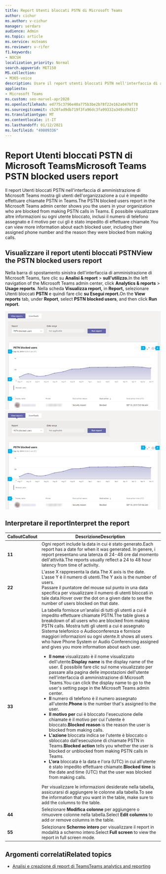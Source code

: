 ```yaml
---
title: Report Utenti bloccati PSTN di Microsoft Teams
author: cichur
ms.author: v-cichur
manager: serdars
audience: Admin
ms.topic: article
ms.service: msteams
ms.reviewer: v-rifer
f1.keywords:
- NOCSH
localization_priority: Normal
search.appverid: MET150
MS.collection:
- M365-voice
description: Usare il report utenti bloccati PSTN nell'interfaccia di amministrazione di Microsoft Teams per ottenere una panoramica degli utenti di Teams dell'organizzazione a cui è impedito effettuare chiamate.
appliesto:
- Microsoft Teams
ms.custom: seo-marvel-apr2020
ms.openlocfilehash: ed775c3796e40a775b3be2b78f22e162a047bf78
ms.sourcegitcommit: c528fad9db719f3fa96dc3fa99332a349cd9d317
ms.translationtype: MT
ms.contentlocale: it-IT
ms.lasthandoff: 01/12/2021
ms.locfileid: "49809336"
---
```

# <a name="microsoft-teams-pstn-blocked-users-report"></a><span data-ttu-id="eb2af-103">Report Utenti bloccati PSTN di Microsoft Teams</span><span class="sxs-lookup"><span data-stu-id="eb2af-103">Microsoft Teams PSTN blocked users report</span></span>

<span data-ttu-id="eb2af-104">Il report Utenti bloccati PSTN nell'interfaccia di amministrazione di Microsoft Teams mostra gli utenti dell'organizzazione a cui è impedito effettuare chiamate PSTN in Teams.</span><span class="sxs-lookup"><span data-stu-id="eb2af-104">The PSTN blocked users report in the Microsoft Teams admin center shows you the users in your organization who are blocked from making PSTN calls in Teams.</span></span> <span data-ttu-id="eb2af-105">È possibile visualizzare altre informazioni su ogni utente bloccato, inclusi il numero di telefono assegnato e il motivo per cui gli è stato impedito di effettuare chiamate.</span><span class="sxs-lookup"><span data-stu-id="eb2af-105">You can view more information about each blocked user, including their assigned phone number and the reason they were blocked from making calls.</span></span>

## <a name="view-the-pstn-blocked-users-report"></a><span data-ttu-id="eb2af-106">Visualizzare il report utenti bloccati PSTN</span><span class="sxs-lookup"><span data-stu-id="eb2af-106">View the PSTN blocked users report</span></span>

<span data-ttu-id="eb2af-107">Nella barra di spostamento sinistra dell'interfaccia di amministrazione di Microsoft Teams, fare clic su **Analisi & report**  >  **sull'utilizzo.**</span><span class="sxs-lookup"><span data-stu-id="eb2af-107">In the left navigation of the Microsoft Teams admin center, click **Analytics & reports** > **Usage reports**.</span></span> <span data-ttu-id="eb2af-108">Nella scheda **Visualizza report,** in **Report,** selezionare Utenti bloccati **PSTN** e quindi fare clic **su Esegui report.**</span><span class="sxs-lookup"><span data-stu-id="eb2af-108">On the **View reports** tab, under **Report**, select **PSTN blocked users**, and then click **Run report**.</span></span>

<span data-ttu-id="eb2af-109">![Screenshot del report Utenti bloccati PSTN nell'interfaccia di amministrazione](../media/teams-reports-pstn-blocked-users-with-callouts.png "Screenshot del report Utenti bloccati PSTN nell'interfaccia di amministrazione di Microsoft Teams con callout numerati")</span><span class="sxs-lookup"><span data-stu-id="eb2af-109">![Screenshot of the PSTN blocked users report report in the admin center](../media/teams-reports-pstn-blocked-users-with-callouts.png "Screenshot of the PSTN blocked users report in the Microsoft Teams admin center with numbered callouts")</span></span>

## <a name="interpret-the-report"></a><span data-ttu-id="eb2af-110">Interpretare il report</span><span class="sxs-lookup"><span data-stu-id="eb2af-110">Interpret the report</span></span>

|<span data-ttu-id="eb2af-111">Callout</span><span class="sxs-lookup"><span data-stu-id="eb2af-111">Callout</span></span> |<span data-ttu-id="eb2af-112">Descrizione</span><span class="sxs-lookup"><span data-stu-id="eb2af-112">Description</span></span>  |
|--------|-------------|
|<span data-ttu-id="eb2af-113">**1**</span><span class="sxs-lookup"><span data-stu-id="eb2af-113">**1**</span></span>   |<span data-ttu-id="eb2af-114">Ogni report include la data in cui è stato generato.</span><span class="sxs-lookup"><span data-stu-id="eb2af-114">Each report has a date for when it was generated.</span></span> <span data-ttu-id="eb2af-115">In genere, i report presentano una latenza di 24-48 ore dal momento dell'attività.</span><span class="sxs-lookup"><span data-stu-id="eb2af-115">The reports usually reflect a 24 to 48 hour latency from time of activity.</span></span> |
|<span data-ttu-id="eb2af-116">**2**</span><span class="sxs-lookup"><span data-stu-id="eb2af-116">**2**</span></span>   |<span data-ttu-id="eb2af-117">L'asse X rappresenta la data.</span><span class="sxs-lookup"><span data-stu-id="eb2af-117">The X axis is the date.</span></span> <span data-ttu-id="eb2af-118">L'asse Y è il numero di utenti.</span><span class="sxs-lookup"><span data-stu-id="eb2af-118">The Y axis is the number of users.</span></span> <br><span data-ttu-id="eb2af-119">Passare il puntatore del mouse sul punto in una data specifica per visualizzare il numero di utenti bloccati in tale data.</span><span class="sxs-lookup"><span data-stu-id="eb2af-119">Hover over the dot on a given date to see the number of users blocked on that date.</span></span> |
|<span data-ttu-id="eb2af-120">**3**</span><span class="sxs-lookup"><span data-stu-id="eb2af-120">**3**</span></span>   |<span data-ttu-id="eb2af-121">La tabella fornisce un'analisi di tutti gli utenti a cui è impedito effettuare chiamate PSTN.</span><span class="sxs-lookup"><span data-stu-id="eb2af-121">The table gives a breakdown of all users who are blocked from making PSTN calls.</span></span>  <span data-ttu-id="eb2af-122">Mostra tutti gli utenti a cui è assegnato Sistema telefonico o Audioconferenza e fornisce maggiori informazioni su ogni utente.</span><span class="sxs-lookup"><span data-stu-id="eb2af-122">It shows all users who have Phone System or Audio Conferencing assigned and gives you more information about each user.</span></span> <ul><li><span data-ttu-id="eb2af-123">**Il nome** visualizzato è il nome visualizzato dell'utente.</span><span class="sxs-lookup"><span data-stu-id="eb2af-123">**Display name** is the display name of the user.</span></span> <span data-ttu-id="eb2af-124">È possibile fare clic sul nome visualizzato per passare alla pagina delle impostazioni dell'utente nell'interfaccia di amministrazione di Microsoft Teams.</span><span class="sxs-lookup"><span data-stu-id="eb2af-124">You can click the display name to go to the user's setting page in the Microsoft Teams admin center.</span></span> </li> <li><span data-ttu-id="eb2af-125">**Il** numero di telefono è il numero assegnato all'utente.</span><span class="sxs-lookup"><span data-stu-id="eb2af-125">**Phone** is the number that's assigned to the user.</span></span></li> <li><span data-ttu-id="eb2af-126">**Il motivo per** cui è bloccato l'esecuzione delle chiamate è il motivo per cui l'utente è bloccato.</span><span class="sxs-lookup"><span data-stu-id="eb2af-126">**Blocked reason** is the reason the user is blocked from making calls.</span></span></li><li><span data-ttu-id="eb2af-127">**L'azione**  bloccata indica se l'utente è bloccato o sbloccato dall'esecuzione di chiamate PSTN in Teams.</span><span class="sxs-lookup"><span data-stu-id="eb2af-127">**Blocked action**  tells you whether the user is blocked or unblocked from making PSTN calls in Teams.</span></span></li> <li><span data-ttu-id="eb2af-128">**L'ora** bloccata è la data e l'ora (UTC) in cui all'utente è stato impedito effettuare chiamate.</span><span class="sxs-lookup"><span data-stu-id="eb2af-128">**Blocked time** is the date and time (UTC) that the user was blocked from making calls.</span></span></li></li> </ul><span data-ttu-id="eb2af-129">Per visualizzare le informazioni desiderate nella tabella, assicurarsi di aggiungere le colonne alla tabella.</span><span class="sxs-lookup"><span data-stu-id="eb2af-129">To see the information that you want in the table, make sure to add the columns to the table.</span></span> |
|<span data-ttu-id="eb2af-130">**4**</span><span class="sxs-lookup"><span data-stu-id="eb2af-130">**4**</span></span>   |<span data-ttu-id="eb2af-131">Selezionare **Modifica colonne** per aggiungere o rimuovere colonne nella tabella.</span><span class="sxs-lookup"><span data-stu-id="eb2af-131">Select **Edit columns** to add or remove columns in the table.</span></span>|
|<span data-ttu-id="eb2af-132">**5**</span><span class="sxs-lookup"><span data-stu-id="eb2af-132">**5**</span></span>   |<span data-ttu-id="eb2af-133">Selezionare **Schermo intero** per visualizzare il report in modalità a schermo intero.</span><span class="sxs-lookup"><span data-stu-id="eb2af-133">Select **Full screen** to view the report in full screen mode.</span></span>|

## <a name="related-topics"></a><span data-ttu-id="eb2af-134">Argomenti correlati</span><span class="sxs-lookup"><span data-stu-id="eb2af-134">Related topics</span></span>

- [<span data-ttu-id="eb2af-135">Analisi e creazione di report di Teams</span><span class="sxs-lookup"><span data-stu-id="eb2af-135">Teams analytics and reporting</span></span>](teams-reporting-reference.md)